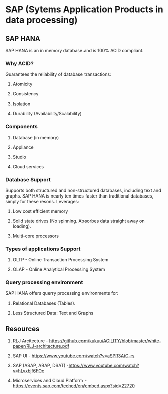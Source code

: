 # SAP (Sytems Application Products in data processing)

## SAP HANA

SAP HANA is an in memory database and is 100% ACID compliant. 


### Why ACID?

Guarantees the reliability of database transactions:

1. Atomicity

2. Consistency

3. Isolation

4. Durability (Availability/Scalability)


### Components

1. Database (in memory)

2. Appliance

3. Studio

4. Cloud services


### Database Support

Supports both structured and non-structured databases, including text and graphs. SAP HANA is nearly ten times faster than traditional databases, simply for these resons. Leverages:

1. Low cost efficient memory

2. Solid state drives (No spinning. Absorbes data straight away on loading).

3. Multi-core processors


### Types of applications Support

1. OLTP - Online Transaction Processing System

2. OLAP - Online Analytical Processing System


### Query processing environment

SAP HANA offers querry processing environments for:

1. Relational Databases (Tables).

2. Less Structured Data: Text and Graphs


## Resources

1. RLJ Arcitecture - https://github.com/kukuu/AGILITY/blob/master/white-paper/RLJ-architecture.pdf  

2. SAP UI - https://www.youtube.com/watch?v=aSPR3AtC-rs 

3. SAP (ASAP, ABAP, DSAT) -https://www.youtube.com/watch?v=hLvxbjf6FOc

3. Microservices and Cloud Platform - https://events.sap.com/teched/en/embed.aspx?sid=22720
